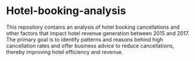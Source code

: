 # Hotel-booking-analysis
This repository contains an analysis of hotel booking cancellations and other factors that impact hotel revenue generation between 2015 and 2017. The primary goal is to identify patterns and reasons behind high cancellation rates and offer business advice to reduce cancellations, thereby improving hotel efficiency and revenue.
